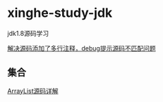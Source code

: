 # xinghe-study-jdk
jdk1.8源码学习

[解决源码添加了多行注释，debug提示源码不匹配问题](doc/解决添加了多行注释后debug提示代码不匹配问题.md)

## 集合

[ArrayList源码详解](doc/集合/ArrayList源码详解.md)